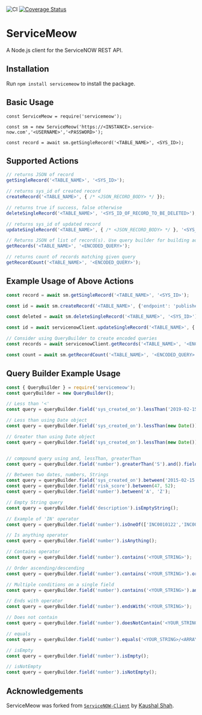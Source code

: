 ![CI](https://github.com/decompil3d/servicemeow/workflows/CI/badge.svg) [![Coverage Status](https://coveralls.io/repos/github/decompil3d/servicemeow/badge.svg?branch=main)](https://coveralls.io/github/decompil3d/servicemeow?branch=main)

# ServiceMeow

A Node.js client for the ServiceNOW REST API.

## Installation

Run `npm install servicemeow` to install the package.

## Basic Usage

```
const ServiceMeow = require('servicemeow');

const sm = new ServiceMeow('https://<INSTANCE>.service-now.com','<USERNAME>','<PASSWORD>');

const record = await sm.getSingleRecord('<TABLE_NAME>', <SYS_ID>);
```

## Supported Actions

```js
// returns JSON of record
getSingleRecord('<TABLE_NAME>', '<SYS_ID>');

// returns sys_id of created record
createRecord('<TABLE_NAME>', { /* <JSON_RECORD_BODY> */ });

// returns true if success, false otherwise
deleteSingleRecord('<TABLE_NAME>', '<SYS_ID_OF_RECORD_TO_BE_DELETED>');

// returns sys_id of updated record
updateSingleRecord('<TABLE_NAME>', { /* <JSON_RECORD_BODY> */ }, '<SYS_ID_OF_RECORD_TO_BE_DELETED>');

// Returns JSON of list of record(s). Use query builder for building advanced serviceNOW  encoded query
getRecords('<TABLE_NAME>', '<ENCODED_QUERY>');

// returns count of records matching given query
getRecordCount('<TABLE_NAME>', '<ENCODED_QUERY>');
```

## Example Usage of Above Actions

```js
const record = await sm.getSingleRecord('<TABLE_NAME>', '<SYS_ID>');

const id = await sm.createRecord('<TABLE_NAME>', {'endpoint': 'published'});

const deleted = await sm.deleteSingleRecord('<TABLE_NAME>', '<SYS_ID>');

const id = await servicenowClient.updateSingleRecord('<TABLE_NAME>', { /* <JSON_RECORD_BODY> */ }, '<SYS_ID>');

// Consider using QueryBuilder to create encoded queries
const records = await servicenowClient.getRecords('<TABLE_NAME>', '<ENCODED_QUERY>');

const count = await sm.getRecordCount('<TABLE_NAME>', '<ENCODED_QUERY>');
```

## Query Builder Example Usage

```js
const { QueryBuilder } = require('servicemeow');
const queryBuilder = new QueryBuilder();

// Less than '<'
const query = queryBuilder.field('sys_created_on').lessThan('2019-02-15 14:30:18');

// Less than using Date object
const query = queryBuilder.field('sys_created_on').lessThan(new Date());

// Greater than using Date object
const query = queryBuilder.field('sys_created_on').lessThan(new Date());


// compound query using and, lessThan, greaterThan
const query = queryBuilder.field('number').greaterThan('S').and().field('sys_created_on').lessThan(new Date());

// Between two dates, numbers, Strings 
const query = queryBuilder.field('sys_created_on').between('2015-02-15 14:30:18', '2019-02-18 14:30:18');
const query = queryBuilder.field('risk_score').between(47, 52);
const query = queryBuilder.field('number').between('A', 'Z');

// Empty String query
const query = queryBuilder.field('description').isEmptyString();

// Example of 'IN' operator
const query = queryBuilder.field('number').isOneOf(['INC0010122','INC0010120']);

// Is anything operator
const query = queryBuilder.field('number').isAnything();

// Contains operator
const query = queryBuilder.field('number').contains('<YOUR_STRING>');

// Order ascending/descending
const query = queryBuilder.field('number').contains('<YOUR_STRING>').or().contains('<OTHER_STRING>').orderAscending();

// Multiple conditions on a single field
const query = queryBuilder.field('number').contains('<YOUR_STRING>').and().contains('<OTHER_STRING>').orderDescending();

// Ends with operator
const query = queryBuilder.field('number').endsWith('<YOUR_STRING>');

// Does not contain
const query = queryBuilder.field('number').doesNotContain('<YOUR_STRING>');

// equals
const query = queryBuilder.field('number').equals('<YOUR_STRING>/<ARRAY>');

// isEmpty
const query = queryBuilder.field('number').isEmpty();

// isNotEmpty
const query = queryBuilder.field('number').isNotEmpty();
```

## Acknowledgements

ServiceMeow was forked from [`ServiceNOW-Client`](https://github.com/Kaushal28/ServiceNOW-Client) by
[Kaushal Shah](https://github.com/Kaushal28).
